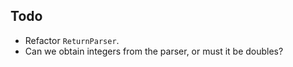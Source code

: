 ## Todo

* Refactor `ReturnParser`.
* Can we obtain integers from the parser, or must it be doubles?